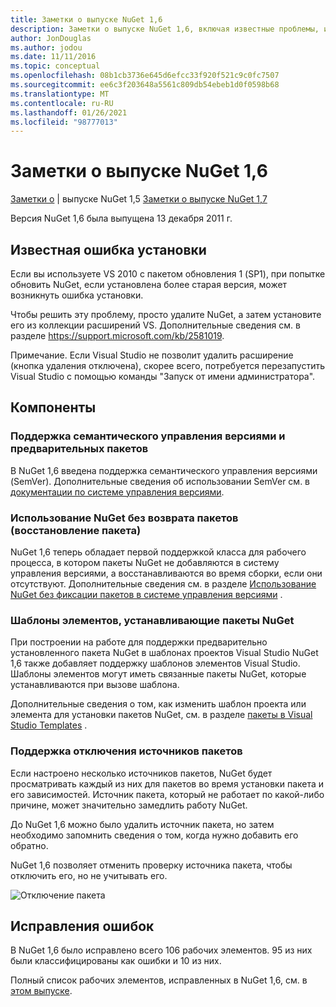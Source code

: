 ```yaml
---
title: Заметки о выпуске NuGet 1,6
description: Заметки о выпуске NuGet 1,6, включая известные проблемы, исправления ошибок, добавленные функции и DCR.
author: JonDouglas
ms.author: jodou
ms.date: 11/11/2016
ms.topic: conceptual
ms.openlocfilehash: 08b1cb3736e645d6efcc33f920f521c9c0fc7507
ms.sourcegitcommit: ee6c3f203648a5561c809db54ebeb1d0f0598b68
ms.translationtype: MT
ms.contentlocale: ru-RU
ms.lasthandoff: 01/26/2021
ms.locfileid: "98777013"
---
```

 # <a name="nuget-16-release-notes"></a>Заметки о выпуске NuGet 1,6

[Заметки о](../release-notes/nuget-1.5.md)  |  выпуске NuGet 1,5 [Заметки о выпуске NuGet 1,7](../release-notes/nuget-1.7.md)

Версия NuGet 1,6 была выпущена 13 декабря 2011 г.

## <a name="known-installation-issue"></a>Известная ошибка установки
Если вы используете VS 2010 с пакетом обновления 1 (SP1), при попытке обновить NuGet, если установлена более старая версия, может возникнуть ошибка установки.

Чтобы решить эту проблему, просто удалите NuGet, а затем установите его из коллекции расширений VS.  Дополнительные сведения см. в разделе <https://support.microsoft.com/kb/2581019>.

Примечание. Если Visual Studio не позволит удалить расширение (кнопка удаления отключена), скорее всего, потребуется перезапустить Visual Studio с помощью команды "Запуск от имени администратора".

## <a name="features"></a>Компоненты

### <a name="support-for-semantic-versioning-and-prerelease-packages"></a>Поддержка семантического управления версиями и предварительных пакетов
В NuGet 1,6 введена поддержка семантического управления версиями (SemVer). Дополнительные сведения об использовании SemVer см. в [документации по системе управления версиями](../create-packages/prerelease-packages.md).

### <a name="using-nuget-without-checking-in-packages-package-restore"></a>Использование NuGet без возврата пакетов (восстановление пакета)
NuGet 1,6 теперь обладает первой поддержкой класса для рабочего процесса, в котором пакеты NuGet не добавляются в систему управления версиями, а восстанавливаются во время сборки, если они отсутствуют. Дополнительные сведения см. в разделе [Использование NuGet без фиксации пакетов в системе управления версиями](../consume-packages/packages-and-source-control.md) .

### <a name="item-templates-that-install-nuget-packages"></a>Шаблоны элементов, устанавливающие пакеты NuGet
При построении на работе для поддержки предварительно установленного пакета NuGet в шаблонах проектов Visual Studio NuGet 1,6 также добавляет поддержку шаблонов элементов Visual Studio. Шаблоны элементов могут иметь связанные пакеты NuGet, которые устанавливаются при вызове шаблона.

Дополнительные сведения о том, как изменить шаблон проекта или элемента для установки пакетов NuGet, см. в разделе [пакеты в Visual Studio Templates](../visual-studio-extensibility/visual-studio-templates.md) .

### <a name="support-for-disabling-package-sources"></a>Поддержка отключения источников пакетов
Если настроено несколько источников пакетов, NuGet будет просматривать каждый из них для пакетов во время установки пакета и его зависимостей. Источник пакета, который не работает по какой-либо причине, может значительно замедлить работу NuGet.

До NuGet 1,6 можно было удалить источник пакета, но затем необходимо запомнить сведения о том, когда нужно добавить его обратно.

NuGet 1,6 позволяет отменить проверку источника пакета, чтобы отключить его, но не учитывать его.

![Отключение пакета](./media/package-source-with-disabled-source.png)

## <a name="bug-fixes"></a>Исправления ошибок
В NuGet 1,6 было исправлено всего 106 рабочих элементов. 95 из них были классифицированы как ошибки и 10 из них.

Полный список рабочих элементов, исправленных в NuGet 1,6, см. в [этом выпуске](http://nuget.codeplex.com/workitem/list/advanced?keyword=&status=Closed&type=All&priority=All&release=NuGet%201.6&assignedTo=All&component=All&sortField=Votes&sortDirection=Descending&page=0).
